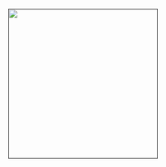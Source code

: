 <p align="center"><a href="" target="_blank"><img src="https://res.cloudinary.com/djlxfcael/image/upload/v1659637559/celery_python_vi2owi.png" width="300"></a></p>

